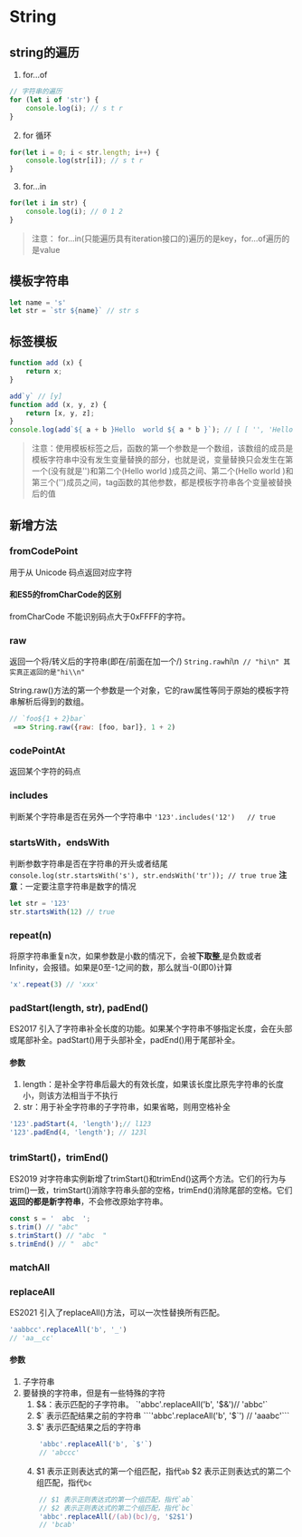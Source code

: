 # String
## string的遍历
1. for...of
```js
// 字符串的遍历
for (let i of 'str') {
    console.log(i); // s t r
}
```

2. for 循环
```js
for(let i = 0; i < str.length; i++) {
    console.log(str[i]); // s t r
}
```

3. for...in
```js
for(let i in str) {
    console.log(i); // 0 1 2
}
```
> 注意： for...in(只能遍历具有iteration接口的)遍历的是key，for...of遍历的是value

## 模板字符串
```js
let name = 's'
let str = `str ${name}` // str s
```
## 标签模板
```js
function add (x) {
    return x;
}

add`y` // [y]
function add (x, y, z) {
    return [x, y, z];
}
console.log(add`${ a + b }Hello  world ${ a * b }`); // [ [ '', 'Hello  world ', '' ], 30, 200 ]
```
> 注意：使用模板标签之后，函数的第一个参数是一个数组，该数组的成员是模板字符串中没有发生变量替换的部分，也就是说，变量替换只会发生在第一个(没有就是'')和第二个(Hello  world )成员之间、第二个(Hello  world )和第三个('')成员之间，tag函数的其他参数，都是模板字符串各个变量被替换后的值

## 新增方法
### fromCodePoint
用于从 Unicode 码点返回对应字符
#### 和ES5的fromCharCode的区别
fromCharCode 不能识别码点大于0xFFFF的字符。
### raw
返回一个将/转义后的字符串(即在/前面在加一个/)
`String.raw`hi\n` // "hi\n" 其实真正返回的是"hi\\n"`


String.raw()方法的第一个参数是一个对象，它的raw属性等同于原始的模板字符串解析后得到的数组。
```js
// `foo${1 + 2}bar`
 ==> String.raw({raw: [foo, bar]}, 1 + 2)
```
### codePointAt
返回某个字符的码点

### includes
判断某个字符串是否在另外一个字符串中
`'123'.includes('12')   // true`
### startsWith，endsWith
判断参数字符串是否在字符串的开头或者结尾
`console.log(str.startsWith('s'), str.endsWith('tr')); // true true`
**注意**：一定要注意字符串是数字的情况
```js
let str = '123'
str.startsWith(12) // true 
``` 
### repeat(n)
将原字符串重复n次，如果参数是小数的情况下，会被**下取整**,是负数或者Infinity，会报错。如果是0至-1之间的数，那么就当-0(即0)计算
```js
'x'.repeat(3) // 'xxx'
```
### padStart(length, str), padEnd()
ES2017 引入了字符串补全长度的功能。如果某个字符串不够指定长度，会在头部或尾部补全。padStart()用于头部补全，padEnd()用于尾部补全。
#### 参数
1. length：是补全字符串后最大的有效长度，如果该长度比原先字符串的长度小，则该方法相当于不执行
2. str：用于补全字符串的子字符串，如果省略，则用空格补全
```js
'123'.padStart(4, 'length');// l123
'123'.padEnd(4, 'length'); // 123l

```

### trimStart()，trimEnd() 
ES2019 对字符串实例新增了trimStart()和trimEnd()这两个方法。它们的行为与trim()一致，trimStart()消除字符串头部的空格，trimEnd()消除尾部的空格。它们**返回的都是新字符串**，不会修改原始字符串。
```js
const s = '  abc  ';
s.trim() // "abc"
s.trimStart() // "abc  "
s.trimEnd() // "  abc"
```
### matchAll

### replaceAll
ES2021 引入了replaceAll()方法，可以一次性替换所有匹配。
```js
'aabbcc'.replaceAll('b', '_')
// 'aa__cc'
```
#### 参数
1. 子字符串
2. 要替换的字符串，但是有一些特殊的字符
    1. $&：表示匹配的子字符串。
    `'abbc'.replaceAll('b', '$&')// 'abbc'`
    2. $` 表示匹配结果之前的字符串
    ```'abbc'.replaceAll('b', '$`') // 'aaabc'```
    3. $' 表示匹配结果之后的字符串
    ```js
        'abbc'.replaceAll('b', `$'`)
        // 'abccc'
    ```
    4. $1 表示正则表达式的第一个组匹配，指代`ab` $2 表示正则表达式的第二个组匹配，指代`bc`
    ```js
        // $1 表示正则表达式的第一个组匹配，指代`ab`
        // $2 表示正则表达式的第二个组匹配，指代`bc`
        'abbc'.replaceAll(/(ab)(bc)/g, '$2$1')
        // 'bcab'

    ```